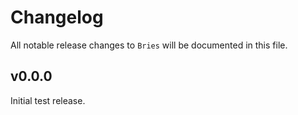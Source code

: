 # Changelog

All notable release changes to `Bries` will be documented in this file.

## v0.0.0

Initial test release.
